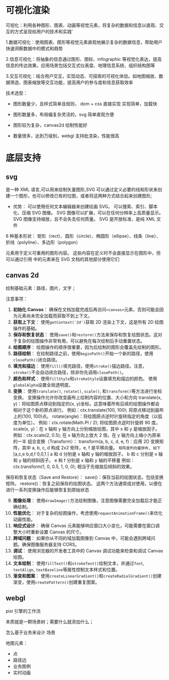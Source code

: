 # 可视化渲染

可视化：利用各种图形、图表、动画等视觉元素，将复杂的数据和信息以直观、交互的方式呈现给用户的技术和实践’

1.数据可视化：使用图表、图形等视觉元素直观地展示复杂的数据信息，帮助用户快速洞察数据中的模式和趋势

2.信息可视化：将抽象的信息通过图形、图标、infographic 等视觉化表达，提高信息的传达效果。应用场景包括交互式仪表盘、地理信息系统、组织结构图等

3.交互可视化：结合用户交互，实现动态、可探索的可视化体验。如地图缩放、数据筛选、图表缩放等交互功能，提高用户的参与度和信息获取效率


技术选型：

- 图形数量少，且样式简单且规则， dom + css 直接实现
  实现简单，加载快

- 图形数量多，布局偏复杂灵活的，svg
  简单直观方便

- 图形较为复杂，canvas2d
  绘制性能好

- 数量很多，达到万级别，webgl
  支持批渲染，性能很高

# 底层支持

## svg

是一种 XML 语言,可以用来绘制矢量图形,SVG 可以通过定义必要的线和形状来创建一个图形，也可以修改已有的位图，或者将这两种方式结合起来创建图形;

- 优势：
  可以使用任何文本编辑器来创建绘画 SVG。
  可以搜索、索引、脚本化、压缩 SVG 图像。
  SVG 图像可以扩展，可以在任何分辨率上高质量显示。
  SVG 图像支持缩放，且不会失去任何质量。
  SVG 是开放标准，是纯 XML 文件

6 种基本形状：
矩形（rect）、圆形（circle）、椭圆形（ellipse）、线条（line）、折线（polyline）、多边形（polygon）

<defs> 元素用于定义可重用的图形内容。
这些内容在定义时不会直接显示在图形中，但可以通过引用 <defs> 中的元素来在 SVG 文档的其他部分使用它们

## canvas 2d

绘制基础元素：路径，图片，文字；

注意事项：

1. **初始化 Canvas**：
   确保在文档加载完成后再访问`<canvas>`元素，否则可能会因为元素尚未完全加载而获取不到上下文。
2. **获取上下文**：
   使用`getContext('2d')`获取 2D 渲染上下文，这是所有 2D 绘图操作的基础。
3. **保存和恢复状态**：
   使用`save()`和`restore()`方法来保存和恢复绘图状态。这对于复杂的绘图操作非常有用，可以避免在每次绘制后手动重置状态。
4. **绘图顺序**：
   绘图操作的顺序很重要，因为后绘制的图形会覆盖先绘制的图形。
5. **路径绘制**：
   在绘制路径之前，使用`beginPath()`开始一个新的路径，使用`closePath()`闭合路径。
6. **填充和描边**：
   使用`fill()`填充路径，使用`stroke()`描边路径。注意，`stroke()`不会自动闭合路径，除非你先调用`closePath()`。
7. **颜色和样式**：
   使用`fillStyle`和`strokeStyle`设置填充和描边的颜色。
   使用`globalAlpha`设置全局透明度。
8. **变换**：
   使用`translate()`, `rotate()`, `scale()`, 和`transform()`等方法进行坐标变换。
   变换操作允许你改变画布上绘制内容的位置、大小和方向
   translate(x, y)：将绘图原点移动到指定的(x, y)坐标。这意味着所有后续的绘图操作都会相对于这个新的原点进行。
   例如：ctx.translate(100, 100); 将原点移动到画布上的(100, 100)点。
   rotate(angle)：将绘图原点逆时针旋转指定的角度（以弧度为单位）。
   例如：ctx.rotate(Math.PI / 2); 将绘图原点逆时针旋转 90 度。
   scale(x, y)：在 x 轴和 y 轴方向上分别缩放绘图，其中 x 和 y 是缩放因子。
   例如：ctx.scale(2, 0.5); 在 x 轴方向上放大 2 倍，在 y 轴方向上缩小为原来的一半
   组合变换（Transform）：
   transform(a, b, c, d, e, f)：应用 2D 变换矩阵，其中 a, b, c, d 构成 2x2 矩阵，e, f 是平移向量。
   `矩阵是列向量排布, 如下`
   [a,c,e
   b,d,f
   0,0,1
   ]
   a 和 d 分别是 x 轴和 y 轴的缩放因子。
   b 和 c 分别是 x 轴和 y 轴的倾斜因子。
   e 和 f 分别是 x 轴和 y 轴的平移量
   例如：ctx.transform(1, 0, 0.5, 1, 0, 0); 相当于先缩放后倾斜的效果。

保存和恢复状态（Save and Restore）：
save()：保存当前的绘图状态，包括变换矩阵。
restore()：恢复之前保存的绘图状态。
这两个方法通常成对使用，以便在进行一系列变换操作后能够恢复到原始状态

9. **图像处理**：
   使用`drawImage()`方法绘制图像，注意图像需要完全加载后才能正确绘制。
10. **性能优化**：
    对于复杂的绘图操作，考虑使用`requestAnimationFrame()`来优化动画性能。
11. **响应式设计**：
    确保 Canvas 元素能够响应窗口大小变化，可能需要在窗口调整大小时重新设置 Canvas 的尺寸。
12. **跨域问题**：
    如果你从不同的域加载图像到 Canvas 中，可能会遇到跨域问题。确保图像服务器支持 CORS。
13. **调试**：
    使用浏览器的开发者工具中的 Canvas 调试功能来检查和调试 Canvas 绘图。
14. **文本绘制**：
    使用`fillText()`和`strokeText()`绘制文本，并通过`font`, `textAlign`, `textBaseline`等属性控制文本样式和位置。
15. **渐变和图案**：
    使用`createLinearGradient()`和`createRadialGradient()`创建渐变，使用`createPattern()`创建重复图案。

## webgl

pixi 引擎的工作流

本质就是一颗场景树；需要什么就添加什么；

怎么基于业务来设计 场景

地图元素：

- 点
- 路径边
- 业务图例
- 实时动画
